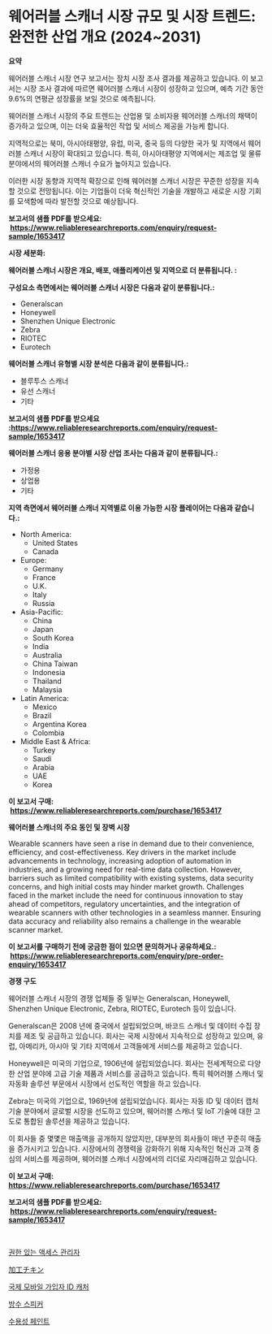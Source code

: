 <p><h1>웨어러블 스캐너 시장 규모 및 시장 트렌드: 완전한 산업 개요 (2024~2031)</h1></p><p><strong>요약</strong></p>
<p><p>웨어러블 스캐너 시장 연구 보고서는 장치 시장 조사 결과를 제공하고 있습니다. 이 보고서는 시장 조사 결과에 따르면 웨어러블 스캐너 시장이 성장하고 있으며, 예측 기간 동안 9.6%의 연평균 성장률을 보일 것으로 예측됩니다.</p><p>웨어러블 스캐너 시장의 주요 트렌드는 산업용 및 소비자용 웨어러블 스캐너의 채택이 증가하고 있으며, 이는 더욱 효율적인 작업 및 서비스 제공을 가능케 합니다.</p><p>지역적으로는 북미, 아시아태평양, 유럽, 미국, 중국 등의 다양한 국가 및 지역에서 웨어러블 스캐너 시장이 확대되고 있습니다. 특히, 아시아태평양 지역에서는 제조업 및 물류 분야에서의 웨어러블 스캐너 수요가 높아지고 있습니다.</p><p>이러한 시장 동향과 지역적 확장으로 인해 웨어러블 스캐너 시장은 꾸준한 성장을 지속할 것으로 전망됩니다. 이는 기업들이 더욱 혁신적인 기술을 개발하고 새로운 시장 기회를 모색함에 따라 발전할 것으로 예상됩니다.</p></p>
<p><strong>보고서의 샘플 PDF를 받으세요: &nbsp;<a href="https://www.reliableresearchreports.com/enquiry/request-sample/1653417">https://www.reliableresearchreports.com/enquiry/request-sample/1653417</a></strong></p>
<p><strong>시장 세분화:</strong></p>
<p><strong> 웨어러블 스캐너 시장은 개요, 배포, 애플리케이션 및 지역으로 더 분류됩니다. :</strong></p>
<p><strong>구성요소 측면에서는 웨어러블 스캐너 시장은 다음과 같이 분류됩니다.:</strong></p>
<p><ul><li>Generalscan</li><li>Honeywell</li><li>Shenzhen Unique Electronic</li><li>Zebra</li><li>RIOTEC</li><li>Eurotech</li></ul></p>
<p><strong> 웨어러블 스캐너 유형별 시장 분석은 다음과 같이 분류됩니다.:</strong></p>
<p><ul><li>블루투스 스캐너</li><li>유선 스캐너</li><li>기타</li></ul></p>
<p><strong>보고서의 샘플 PDF를 받으세요 :<a href="https://www.reliableresearchreports.com/enquiry/request-sample/1653417">https://www.reliableresearchreports.com/enquiry/request-sample/1653417</a></strong></p>
<p><strong> 웨어러블 스캐너 응용 분야별 시장 산업 조사는 다음과 같이 분류됩니다.:</strong></p>
<p><ul><li>가정용</li><li>상업용</li><li>기타</li></ul></p>
<p><strong>지역 측면에서 웨어러블 스캐너 지역별로 이용 가능한 시장 플레이어는 다음과 같습니다.:</strong></p>
<p><ul>
    <li>
        North America:
        <ul>
            <li>United States</li>
            <li>Canada</li>
        </ul>
    </li>
    <li>
        Europe:
        <ul>
            <li>Germany</li>
            <li>France</li>
            <li>U.K.</li>
            <li>Italy</li>
            <li>Russia</li>
        </ul>
    </li>
    <li>
        Asia-Pacific:
        <ul>
            <li>China</li>
            <li>Japan</li>
            <li>South Korea</li>
            <li>India</li>
            <li>Australia</li>
            <li>China Taiwan</li>
            <li>Indonesia</li>
            <li>Thailand</li>
            <li>Malaysia</li>
        </ul>
    </li>
    <li>
        Latin America:
        <ul>
            <li>Mexico</li>
            <li>Brazil</li>
            <li>Argentina Korea</li>
            <li>Colombia</li>
        </ul>
    </li>
    <li>
        Middle East & Africa:
        <ul>
            <li>Turkey</li>
            <li>Saudi</li>
            <li>Arabia</li>
            <li>UAE</li>
            <li>Korea</li>
        </ul>
    </li>
    </ul></p>
<p><strong>이 보고서 구매: &nbsp;<a href="https://www.reliableresearchreports.com/purchase/1653417">https://www.reliableresearchreports.com/purchase/1653417</a></strong></p>
<p><strong>웨어러블 스캐너의 주요 동인 및 장벽 시장</strong></p>
<p><p>Wearable scanners have seen a rise in demand due to their convenience, efficiency, and cost-effectiveness. Key drivers in the market include advancements in technology, increasing adoption of automation in industries, and a growing need for real-time data collection. However, barriers such as limited compatibility with existing systems, data security concerns, and high initial costs may hinder market growth. Challenges faced in the market include the need for continuous innovation to stay ahead of competitors, regulatory uncertainties, and the integration of wearable scanners with other technologies in a seamless manner. Ensuring data accuracy and reliability also remains a challenge in the wearable scanner market.</p></p>
<p><strong>이 보고서를 구매하기 전에 궁금한 점이 있으면 문의하거나 공유하세요.: &nbsp;<a href="https://www.reliableresearchreports.com/enquiry/pre-order-enquiry/1653417">https://www.reliableresearchreports.com/enquiry/pre-order-enquiry/1653417</a></strong></p>
<p><strong>경쟁 구도</strong></p>
<p><p>웨어러블 스캐너 시장의 경쟁 업체들 중 일부는 Generalscan, Honeywell, Shenzhen Unique Electronic, Zebra, RIOTEC, Eurotech 등이 있습니다.</p><p>Generalscan은 2008 년에 중국에서 설립되었으며, 바코드 스캐너 및 데이터 수집 장치를 제조 및 공급하고 있습니다. 회사는 국제 시장에서 지속적으로 성장하고 있으며, 유럽, 아메리카, 아시아 및 기타 지역에서 고객들에게 서비스를 제공하고 있습니다.</p><p>Honeywell은 미국의 기업으로, 1906년에 설립되었습니다. 회사는 전세계적으로 다양한 산업 분야에 고급 기술 제품과 서비스를 공급하고 있습니다. 특히 웨어러블 스캐너 및 자동화 솔루션 부문에서 시장에서 선도적인 역할을 하고 있습니다.</p><p>Zebra는 미국의 기업으로, 1969년에 설립되었습니다. 회사는 자동 ID 및 데이터 캡처 기술 분야에서 글로벌 시장을 선도하고 있으며, 웨어러블 스캐너 및 IoT 기술에 대한 고도로 통합된 솔루션을 제공하고 있습니다.</p><p>이 회사들 중 몇몇은 매출액을 공개하지 않았지만, 대부분의 회사들이 매년 꾸준히 매출을 증가시키고 있습니다. 시장에서의 경쟁력을 강화하기 위해 지속적인 혁신과 고객 중심의 서비스를 제공하며, 웨어러블 스캐너 시장에서의 리더로 자리매김하고 있습니다.</p></p>
<p><strong>이 보고서 구매: &nbsp; <a href="https://www.reliableresearchreports.com/purchase/1653417">https://www.reliableresearchreports.com/purchase/1653417</a></strong></p>
<p><strong>보고서의 샘플 PDF를 받으세요: &nbsp;<a href="https://www.reliableresearchreports.com/enquiry/request-sample/1653417">https://www.reliableresearchreports.com/enquiry/request-sample/1653417</a></strong><strong></strong></p>
<p>&nbsp;</p>
<p><p><a href="https://medium.com/@kathyorton6556/%ED%8A%B9%EA%B6%8C-%EC%95%A1%EC%84%B8%EC%8A%A4-%EA%B4%80%EB%A6%AC%EC%9E%90-%EC%8B%9C%EC%9E%A5-%EC%9C%A0%ED%98%95-%EC%9D%91%EC%9A%A9-%EB%B0%8F-%EC%A7%80%EB%A6%AC%EC%97%90-%EB%8C%80%ED%95%9C-%ED%8F%AC%EA%B4%84%EC%A0%81-%ED%8F%89%EA%B0%80-482a1da0348f">권한 있는 액세스 관리자</a></p><p><a href="https://github.com/cbigkbh02719/Market-Research-Report-List-1/blob/main/852378911697.md">加工チキン</a></p><p><a href="https://medium.com/@sophieinleeds/%EA%B5%AD%EC%A0%9C-%EB%AA%A8%EB%B0%94%EC%9D%BC-%EA%B0%80%EC%9E%85%EC%9E%90-%EC%8B%9D%EB%B3%84%EC%9E%90-%EC%BA%90%EC%B9%98%EC%96%B4-%EC%8B%9C%EC%9E%A5-%EA%B7%9C%EB%AA%A8-%EB%B0%8F-%EC%8B%9C%EC%9E%A5-%EB%8F%99%ED%96%A5-%EC%99%84%EC%A0%84%ED%95%9C-%EC%82%B0%EC%97%85-%EA%B0%9C%EC%9A%94-2024%EB%85%84%EB%B6%80%ED%84%B0-2031%EB%85%84%EA%B9%8C%EC%A7%80-0fbda8be93f8">국제 모바일 가입자 ID 캐처</a></p><p><a href="https://github.com/vsr06p4p49/Market-Research-Report-List-1/blob/main/311507810812.md">방수 스피커</a></p><p><a href="https://github.com/Penelolack456456/Market-Research-Report-List-1/blob/main/531788210813.md">수용성 페인트</a></p></p>